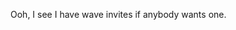 <!--
id: 256428433
link: http://kevinisom.info/post/256428433/ooh-i-see-i-have-wave-invites-if-anybody-wants
slug: ooh-i-see-i-have-wave-invites-if-anybody-wants
date: Wed Nov 25 2009 16:32:41 GMT+1300 (NZDT)
raw: {"blog_name":"kevinisom","id":256428433,"post_url":"http://kevinisom.info/post/256428433/ooh-i-see-i-have-wave-invites-if-anybody-wants","slug":"ooh-i-see-i-have-wave-invites-if-anybody-wants","type":"text","date":"2009-11-25 03:32:41 GMT","timestamp":1259119961,"state":"published","format":"html","reblog_key":"LSciaGd3","tags":[],"short_url":"http://tmblr.co/Zw68YyFICcH","highlighted":[],"feed_item":"http://twitter.com/kev_nz/statuses/6037321663","from_feed_id":"650289","note_count":0,"title":null,"body":"<p>Ooh, I see I have wave invites if anybody wants one.</p>"}
publish: 2009-11-025
tags: 
title: null
-->


Ooh, I see I have wave invites if anybody wants one.


